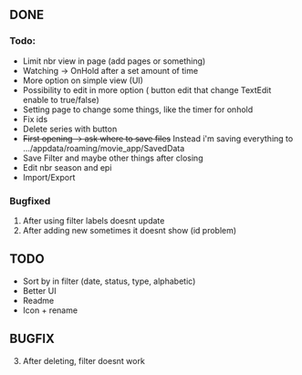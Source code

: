 ## DONE

### Todo:
- Limit nbr view in page (add pages or something)<br/>
- Watching -> OnHold after a set amount of time
- More option on simple view (UI)<br/>
- Possibility to edit in more option ( button edit that change TextEdit enable to true/false)<br/>
- Setting page to change some things, like the timer for onhold
- Fix ids
- Delete series with button <br/>
- ~~First opening -> ask where to save files~~ Instead i'm saving everything to .../appdata/roaming/movie_app/SavedData
- Save Filter and maybe other things after closing
- Edit nbr season and epi
- Import/Export

### Bugfixed
1. After using filter labels doesnt update
2. After adding new sometimes it doesnt show (id problem)

## TODO

- Sort by in filter (date, status, type, alphabetic)
- Better UI
- Readme
- Icon + rename 


## BUGFIX

3. After deleting, filter doesnt work
